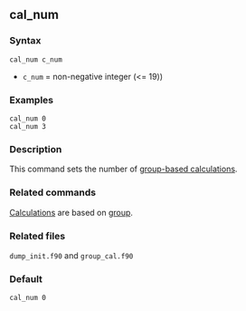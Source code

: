 ## cal_num

### Syntax

	cal_num c_num

* `c_num` = non-negative integer (<= 19))

### Examples

	cal_num 0
	cal_num 3

### Description

This command sets the number of [group-based calculations](cal.md).

### Related commands

[Calculations](cal.md) are based on [group](group.md).

### Related files

`dump_init.f90` and `group_cal.f90`

### Default

	cal_num 0